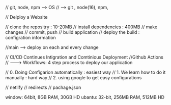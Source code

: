 // git, node, npm --> OS
// --> git , node(16), npm,

// Delploy a Website

// clone the repositry :  10-20MB
// install dependencies :  400MB
// make changes
// commit, push
// build application
// deploy the build : configration information


//main --> deploy on each and every change

// CI/CD  Continues Intigration and Comtinious Deployment
//Github Actions
     // ---> Workflows: 4 step process to deploy our application

// 0. Doing Configarion automatically : easiest way
// 1. We learn how to do it manually : hard way
// 2. using google to get easy configurations


// netlify
// redirects
// pachage.json


window: 64bit, 8GB RAM, 30GB  HD
ubantu: 32-bit, 256MB RAM, 512MB HD